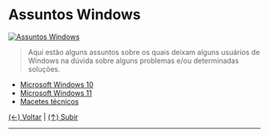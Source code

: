 # Assuntos Windows

[![Assuntos Windows](https://github.com/systemboys/GTi_Laboratory/raw/main/Microsoft%20Windows/images/Microsoft-Windows-logo-history.jpg "Assuntos Windows")](https://github.com/systemboys/GTi_Laboratory/raw/main/Microsoft%20Windows/images/Microsoft-Windows-logo-history.jpg "Assuntos Windows")

> Aqui estão alguns assuntos sobre os quais deixam alguns usuários de Windows na dúvida sobre alguns problemas e/ou determinadas soluções.

- [Microsoft Windows 10](https://github.com/systemboys/GTi_Laboratory/tree/main/Microsoft%20Windows/Microsoft%20Windows%2010#microsoft-windows-10 "Microsoft Windows 10")
- [Microsoft Windows 11](https://github.com/systemboys/GTi_Laboratory/tree/main/Microsoft%20Windows/Microsoft%20Windows%2011#microsoft-windows-11 "Microsoft Windows 11")
- [Macetes técnicos](https://github.com/systemboys/GTi_Laboratory/tree/main/Microsoft%20Windows/Macetes#gti-laboratory--macetes-t%C3%A9cnicos "Macetes técnicos")

[(&larr;) Voltar](https://github.com/systemboys/GTi_Laboratory#laborat%C3%B3rio-gti "Voltar ao Sumário") | 
[(&uarr;) Subir](#assuntos-windows "Subir para o topo")

---
